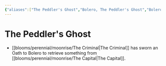 ```yaml
---
{"aliases":["The Peddler's Ghost","Bolero, The Peddler's Ghost","Bolero","Bolero","The Peddler's Ghost","The Peddler's Ghost"],"date-created":"2024-08-23T15:08","date-modified":"2024-09-23T09:32","dg-publish":true,"tags":["moonrise","moonrise/person"],"title":"The Peddler's Ghost","dg-path":"moonrise/The Peddler's Ghost.md","permalink":"/moonrise/the-peddler-s-ghost/","dgPassFrontmatter":true,"updated":"2024-09-23T09:32"}
---
```



# The Peddler's Ghost

- [[blooms/perennial/moonrise/The Criminal\|The Criminal]] has sworn an Oath to Bolero to retrieve something from [[blooms/perennial/moonrise/The Capital\|The Capital]].
